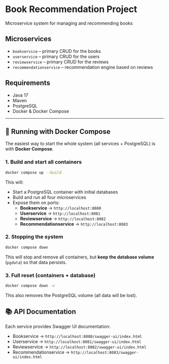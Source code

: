 # Book Recommendation Project

Microservice system for managing and recommending books

## Microservices

- `bookservice` – primary CRUD for the books
- `userservice` – primary CRUD for the users
- `reviewservice` – primary CRUD for the reviews
- `recommendationservice` – recommendation engine based on reviews

## Requirements

- Java 17
- Maven
- PostgreSQL
- Docker & Docker Compose

---

## 🚀 Running with Docker Compose

The easiest way to start the whole system (all services + PostgreSQL) is with **Docker Compose**.

### 1. Build and start all containers

```bash
docker compose up --build
```

This will:
- Start a PostgreSQL container with initial databases
- Build and run all four microservices
- Expose them on ports:
  - **Bookservice** → `http://localhost:8080`
  - **Userservice** → `http://localhost:8081`
  - **Reviewservice** → `http://localhost:8082`
  - **Recommendationservice** → `http://localhost:8083`

### 2. Stopping the system

```bash
docker compose down
```

This will stop and remove all containers, but **keep the database volume** (`pgdata`) so that data persists.

### 3. Full reset (containers + database)

```bash
docker compose down -v
```

This also removes the PostgreSQL volume (all data will be lost).

## 📚 API Documentation

Each service provides Swagger UI documentation:
- Bookservice → `http://localhost:8080/swagger-ui/index.html`
- Userservice → `http://localhost:8081/swagger-ui/index.html`
- Reviewservice → `http://localhost:8082/swagger-ui/index.html`
- Recommendationservice → `http://localhost:8083/swagger-ui/index.html`